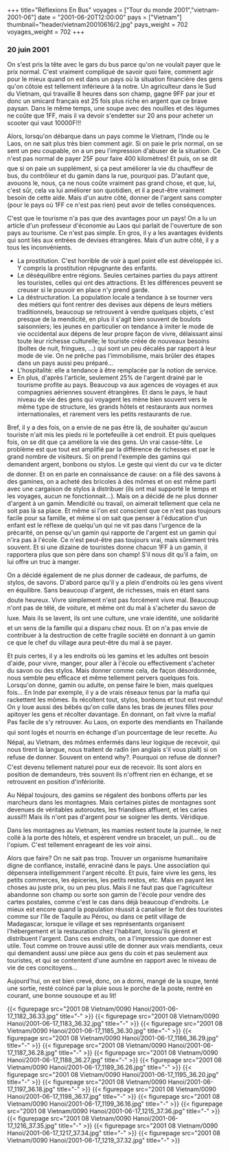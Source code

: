 +++
title="Réflexions En Bus"
voyages = ["Tour du monde 2001","vietnam-2001-06"]
date = "2001-06-20T12:00:00"
pays = ["Vietnam"]
thumbnail="header/vietnam20010616/2.jpg"
pays_weight = 702
voyages_weight = 702
+++
### 20 juin 2001

On s'est pris la tête avec le gars du bus parce qu'on ne voulait payer que 
le prix normal. C'est vraiment compliqué de savoir quoi faire, comment agir 
pour le mieux quand on est dans un pays où la situation financière des gens 
qu'on côtoie est tellement inférieure à la notre. Un agriculteur dans le Sud 
du Vietnam, qui travaille 8 heures dans son champ, gagne 9FF par jour et donc 
un smicard français est 25 fois plus riche en argent que ce brave paysan. Dans 
le même temps, une soupe avec des nouilles et des légumes ne coûte que 1FF, 
mais il va devoir s'endetter sur 20 ans pour acheter un scooter qui vaut 10000F!!! 


Alors, lorsqu'on débarque dans un pays comme le Vietnam, l'Inde ou le Laos, 
on ne sait plus très bien comment agir. Si on paie le prix normal, on se sent 
un peu coupable, on a un peu l'impression d'abuser de la situation. Ce n'est 
pas normal de payer 25F pour faire 400 kilomètres! Et puis, on se dit que 
si on paie un supplément, si ça peut améliorer la vie du chauffeur de bus, du 
contrôleur et du gamin dans la rue, pourquoi pas. D'autant que, avouons le, 
nous, ça ne nous coûte vraiment pas grand chose, et que, lui, c'est sûr, cela 
va lui améliorer son quotidien, et il a peut-être vraiment besoin de cette aide. 
Mais d'un autre côté, donner de l'argent sans compter (pour le pays où 1FF ce 
n'est pas rien) peut avoir de telles conséquences.

C'est que le tourisme n'a pas que des avantages pour un pays! On a lu un article 
d'un professeur d'économie au Laos qui parlait de l'ouverture de son pays au 
tourisme. Ce n'est pas simple. En gros, il y a les avantages évidents qui sont 
liés aux entrées de devises étrangères. Mais d'un autre côté, il y a tous les 
inconvénients. 

<ul>
<li>La prostitution. C'est horrible de voir à quel point elle est développée 
ici. Y compris la prostitution répugnante des enfants.</li>
<li>Le déséquilibre entre régions. Seules certaines parties du pays attirent 
les touristes, celles qui ont des attractions. Et les différences peuvent 
se creuser si le pouvoir en place n'y prend garde. </li>
<li>La déstructuration. La population locale a tendance à se tourner vers des 
métiers qui font rentrer des devises aux dépens de leurs métiers traditionnels, 
beaucoup se retrouvent à vendre quelques objets, c'est presque de la mendicité, 
en plus il s'agit bien souvent de boulots saisonniers; les jeunes en particulier 
on tendance à imiter le mode de vie occidental aux dépens de leur propre façon 
de vivre, délaissant ainsi toute leur richesse culturelle; le touriste créée 
de nouveaux besoins (boîtes de nuit, fringues, ...) qui sont un peu décalés 
par rapport à leur mode de vie. On ne prêche pas l'immobilisme, mais brûler 
des étapes dans un pays aussi peu préparé... </li>
<li>L'hospitalité: elle a tendance à être remplacée par la notion de service. 
</li>
<li>En plus, d'après l'article, seulement 25% de l'argent drainé par le tourisme 
profite au pays. Beaucoup va aux agences de voyages et aux compagnies aériennes 
souvent étrangères. Et dans le pays, le haut niveau de vie des gens qui voyagent 
les mène bien souvent vers le même type de structure, les grands hôtels et 
restaurants aux normes internationales, et rarement vers les petits restaurants 
de rue.</li>
</ul>
Bref, il y a des fois, on a envie de ne pas être là, de souhaiter qu'aucun 
touriste n'ait mis les pieds ni le portefeuille à cet endroit. Et puis quelques 
fois, on se dit que ça améliore la vie des gens. Un vrai casse-tête. Le problème 
est que tout est amplifié par la différence de richesses et par le grand nombre 
de visiteurs. Si on prend l'exemple des gamins qui demandent argent, bonbons 
ou stylos. Le geste qui vient du cur va te dicter de donner. Et on en parle 
en connaissance de cause: on a filé des savons à des gamines, on a acheté des 
bricoles à des mômes et on est même parti avec une cargaison de stylos à distribuer 
(ils ont mal supporté le temps et les voyages, aucun ne fonctionnait...). Mais 
on a décidé de ne plus donner d'argent à un gamin. Mendicité ou travail, on 
aimerait tellement que cela ne soit pas là sa place. Et même si l'on est conscient 
que ce n'est pas toujours facile pour sa famille, et même si on sait que penser 
à l'éducation d'un enfant est le réflexe de quelqu'un qui ne vit pas dans l'urgence 
de la précarité, on pense qu'un gamin qui rapporte de l'argent est un gamin 
qui n'ira pas à l'école. Ce n'est peut-être pas toujours vrai, mais sûrement 
très souvent. Et si une dizaine de touristes donne chacun 1FF à un gamin, il 
rapportera plus que son père dans son champ! S'il nous dit qu'il a faim, on 
lui offre un truc à manger. 

On a décidé également de ne plus donner de cadeaux, de parfums, de stylos, 
de savons. D'abord parce qu'il y a plein d'endroits où les gens vivent en équilibre. 
Sans beaucoup d'argent, de richesses, mais en étant sans doute heureux. Vivre 
simplement n'est pas forcément vivre mal. Beaucoup n'ont pas de télé, de voiture, 
et même ont du mal à s'acheter du savon de luxe. Mais ils se lavent, ils ont 
une culture, une vraie identité, une solidarité et un sens de la famille qui 
a disparu chez nous. Et on n'a pas envie de contribuer à la destruction de cette 
fragile société en donnant à un gamin ce que le chef du village aura peut-être 
du mal à se payer.

Et puis certes, il y a les endroits où les gamins et les adultes ont besoin 
d'aide, pour vivre, manger, pour aller à l'école ou effectivement s'acheter 
du savon ou des stylos. Mais donner comme cela, de façon désordonnée, nous semble 
peu efficace et même tellement pervers quelques fois. Lorsqu'on donne, gamin 
ou adulte, on pense faire le bien, mais quelques fois... En Inde par exemple, 
il y a de vrais réseaux tenus par la mafia qui rackettent les mômes. Ils récoltent 
tout, stylos, bonbons et tout est revendu! On y loue aussi des bébés qu'on colle 
dans les bras de jeunes filles pour apitoyer les gens et récolter davantage. 
En donnant, on fait vivre la mafia! Pas facile de s'y retrouver. Au Laos, on 
exporte des mendiants en Thaïlande qui sont logés et nourris en échange d'un 
pourcentage de leur recette. Au Népal, au Vietnam, des mômes enfermés dans 
leur logique de recevoir, qui nous tirent la langue, nous traitent de radin 
(en anglais s'il vous plaît) si on refuse de donner. Souvent on entend why?. 
Pourquoi on refuse de donner? C'est devenu tellement naturel pour eux de recevoir. 
Ils sont alors en position de demandeurs, très souvent ils n'offrent rien en 
échange, et se retrouvent en position d'infériorité. 

Au Népal toujours, des gamins se régalent des bonbons offerts par les marcheurs 
dans les montagnes. Mais certaines pistes de montagnes sont devenues de véritables 
autoroutes, les friandises affluent, et les caries aussi!!! Mais ils n'ont pas 
d'argent pour se soigner les dents. Véridique. 

Dans les montagnes au Vietnam, les mamies restent toute la journée, le nez 
collé à la porte des hôtels, et espèrent vendre un bracelet, un pull... ou de 
l'opium. C'est tellement enrageant de les voir ainsi.

Alors que faire? On ne sait pas trop. Trouver un organisme humanitaire digne 
de confiance, installé, enraciné dans le pays. Une association qui dépensera 
intelligemment l'argent récolté. Et puis, faire vivre les gens, les petits commerces, 
les épiceries, les petits restos, etc. Mais en payant les choses au juste prix, 
ou un peu plus. Mais il ne faut pas que l'agriculteur abandonne son champ ou 
sorte son gamin de l'école pour vendre des cartes postales, comme c'est le cas 
dans déjà beaucoup d'endroits. Le mieux est encore quand la population réussit 
à canaliser le flot des touristes comme sur l'île de Taquile au Pérou, ou dans 
ce petit village de Madagascar, lorsque le village et ses représentants organisent 
l'hébergement et la restauration chez l'habitant, lorsqu'ils gèrent et distribuent 
l'argent. Dans ces endroits, on a l'impression que donner est utile. Tout comme 
on trouve aussi utile de donner aux vrais mendiants, ceux qui demandent aussi 
une pièce aux gens du coin et pas seulement aux touristes, et qui se contentent 
d'une aumône en rapport avec le niveau de vie de ces concitoyens...

Aujourd'hui, on est bien crevé, donc, on a dormi, mangé de la soupe, tenté 
une sortie, resté coincé par la pluie sous le porche de la poste, rentré en 
courant, une bonne sousoupe et au lit!


<div id="TOTO">{{< figurepage src="2001 08 Vietnam/0090 Hanoi/2001-06-17_1182_36.33.jpg" title="-"  >}}
{{< figurepage src="2001 08 Vietnam/0090 Hanoi/2001-06-17_1183_36.32.jpg" title="-"  >}}
{{< figurepage src="2001 08 Vietnam/0090 Hanoi/2001-06-17_1185_36.30.jpg" title="-"  >}}
{{< figurepage src="2001 08 Vietnam/0090 Hanoi/2001-06-17_1186_36.29.jpg" title="-"  >}}
{{< figurepage src="2001 08 Vietnam/0090 Hanoi/2001-06-17_1187_36.28.jpg" title="-"  >}}
{{< figurepage src="2001 08 Vietnam/0090 Hanoi/2001-06-17_1188_36.27.jpg" title="-"  >}}
{{< figurepage src="2001 08 Vietnam/0090 Hanoi/2001-06-17_1189_36.26.jpg" title="-"  >}}
{{< figurepage src="2001 08 Vietnam/0090 Hanoi/2001-06-17_1195_36.20.jpg" title="-"  >}}
{{< figurepage src="2001 08 Vietnam/0090 Hanoi/2001-06-17_1197_36.18.jpg" title="-"  >}}
{{< figurepage src="2001 08 Vietnam/0090 Hanoi/2001-06-17_1198_36.17.jpg" title="-"  >}}
{{< figurepage src="2001 08 Vietnam/0090 Hanoi/2001-06-17_1199_36.16.jpg" title="-"  >}}
{{< figurepage src="2001 08 Vietnam/0090 Hanoi/2001-06-17_1215_37.36.jpg" title="-"  >}}
{{< figurepage src="2001 08 Vietnam/0090 Hanoi/2001-06-17_1216_37.35.jpg" title="-"  >}}
{{< figurepage src="2001 08 Vietnam/0090 Hanoi/2001-06-17_1217_37.34.jpg" title="-"  >}}
{{< figurepage src="2001 08 Vietnam/0090 Hanoi/2001-06-17_1219_37.32.jpg" title="-"  >}}
</DIV>

